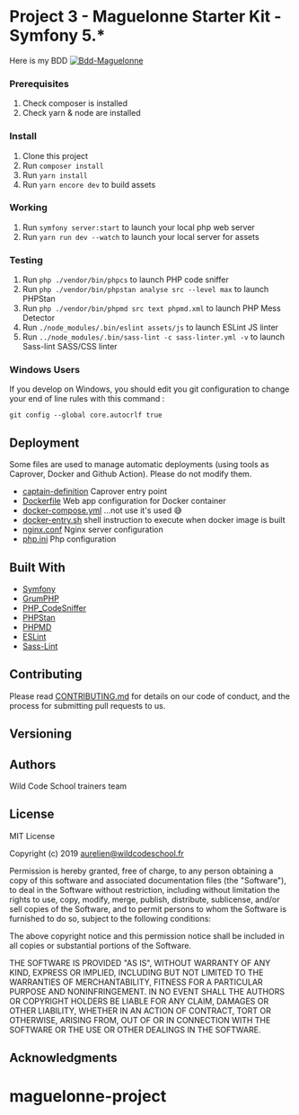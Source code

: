 # Project 3 - Maguelonne Starter Kit - Symfony 5.*

<p> Here is my BDD
  <a href="https://ibb.co/sw2nX7m"><img src="" alt="Bdd-Maguelonne" border="0"></a>
</p>

### Prerequisites

1. Check composer is installed
2. Check yarn & node are installed

### Install

1. Clone this project
2. Run `composer install`
3. Run `yarn install`
4. Run `yarn encore dev` to build assets

### Working

1. Run `symfony server:start` to launch your local php web server
2. Run `yarn run dev --watch` to launch your local server for assets

### Testing

1. Run `php ./vendor/bin/phpcs` to launch PHP code sniffer
2. Run `php ./vendor/bin/phpstan analyse src --level max` to launch PHPStan
3. Run `php ./vendor/bin/phpmd src text phpmd.xml` to launch PHP Mess Detector
3. Run `./node_modules/.bin/eslint assets/js` to launch ESLint JS linter
3. Run `../node_modules/.bin/sass-lint -c sass-linter.yml -v` to launch Sass-lint SASS/CSS linter

### Windows Users

If you develop on Windows, you should edit you git configuration to change your end of line rules with this command :

`git config --global core.autocrlf true`

## Deployment

Some files are used to manage automatic deployments (using tools as Caprover, Docker and Github Action). Please do not modify them.

* [captain-definition](https://github.com/WildCodeSchool/sf4-pjt3-starter-kit/blob/master/captain-definition) Caprover entry point
* [Dockerfile](https://github.com/WildCodeSchool/sf4-pjt3-starter-kit/blob/master/Dockerfile) Web app configuration for Docker container
* [docker-compose.yml](https://github.com/WildCodeSchool/sf4-pjt3-starter-kit/blob/master/docker-compose.yml) ...not use it's used 😅
* [docker-entry.sh](https://github.com/WildCodeSchool/sf4-pjt3-starter-kit/blob/master/docker-entry.sh) shell instruction to execute when docker image is built
* [nginx.conf](https://github.com/WildCodeSchool/sf4-pjt3-starter-kit/blob/master/nginx.conf) Nginx server configuration
* [php.ini](https://github.com/WildCodeSchool/sf4-pjt3-starter-kit/blob/master/php.ini) Php configuration


## Built With

* [Symfony](https://github.com/symfony/symfony)
* [GrumPHP](https://github.com/phpro/grumphp)
* [PHP_CodeSniffer](https://github.com/squizlabs/PHP_CodeSniffer)
* [PHPStan](https://github.com/phpstan/phpstan)
* [PHPMD](http://phpmd.org)
* [ESLint](https://eslint.org/)
* [Sass-Lint](https://github.com/sasstools/sass-lint)



## Contributing

Please read [CONTRIBUTING.md](https://gist.github.com/PurpleBooth/b24679402957c63ec426) for details on our code of conduct, and the process for submitting pull requests to us.

## Versioning


## Authors

Wild Code School trainers team

## License

MIT License

Copyright (c) 2019 aurelien@wildcodeschool.fr

Permission is hereby granted, free of charge, to any person obtaining a copy
of this software and associated documentation files (the "Software"), to deal
in the Software without restriction, including without limitation the rights
to use, copy, modify, merge, publish, distribute, sublicense, and/or sell
copies of the Software, and to permit persons to whom the Software is
furnished to do so, subject to the following conditions:

The above copyright notice and this permission notice shall be included in all
copies or substantial portions of the Software.

THE SOFTWARE IS PROVIDED "AS IS", WITHOUT WARRANTY OF ANY KIND, EXPRESS OR
IMPLIED, INCLUDING BUT NOT LIMITED TO THE WARRANTIES OF MERCHANTABILITY,
FITNESS FOR A PARTICULAR PURPOSE AND NONINFRINGEMENT. IN NO EVENT SHALL THE
AUTHORS OR COPYRIGHT HOLDERS BE LIABLE FOR ANY CLAIM, DAMAGES OR OTHER
LIABILITY, WHETHER IN AN ACTION OF CONTRACT, TORT OR OTHERWISE, ARISING FROM,
OUT OF OR IN CONNECTION WITH THE SOFTWARE OR THE USE OR OTHER DEALINGS IN THE
SOFTWARE.

## Acknowledgments

# maguelonne-project
